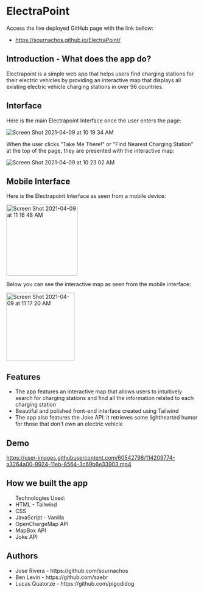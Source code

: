 # ElectraPoint
Access the live deployed GitHub page with the link bellow:
- https://sournachos.github.io/ElectraPoint/

## Introduction - What does the app do?
Electrapoint is a simple web app that helps users find charging stations for their electric vehicles by providing an interactive map that displays all existing electric vehicle charging stations in over 96 countries. 

## Interface
Here is the main Electrapoint Interface once the user enters the page:

![Screen Shot 2021-04-09 at 10 19 34 AM](https://user-images.githubusercontent.com/60542798/114205835-5771a180-9920-11eb-8496-79147282d0f1.png)

When the user clicks "Take Me There!" or "Find Nearest Charging Station" at the top of the page, they are presented with the interactive map:

![Screen Shot 2021-04-09 at 10 23 02 AM](https://user-images.githubusercontent.com/60542798/114206121-a4ee0e80-9920-11eb-94a1-ca852406c903.png)

## Mobile Interface
Here is the Electrapoint Interface as seen from a mobile device:

<img width="187" alt="Screen Shot 2021-04-09 at 11 16 48 AM" src="https://user-images.githubusercontent.com/60542798/114210274-30699e80-9925-11eb-9ceb-08662a0eb917.png">

Below you can see the interactive map as seen from the mobile interface:

<img width="179" alt="Screen Shot 2021-04-09 at 11 17 20 AM" src="https://user-images.githubusercontent.com/60542798/114210298-38c1d980-9925-11eb-9c57-9c189e64458b.png">

## Features
- The app features an interactive map that allows users to intuitively search for charging stations and find all the information related to each charging station
- Beautiful and polished front-end interface created using Tailwind
- The app also features the Joke API: it retrieves some lighthearted humor for those that don't own an electric vehicle

## Demo 

https://user-images.githubusercontent.com/60542798/114209774-a3264a00-9924-11eb-8564-3c69b6e33903.mp4



## How we built the app
<ul>
Technologies Used:
  <li>HTML - Tailwind</li>
  <li>CSS</li>
  <li>JavaScript - Vanilla</li>
  <li>OpenChargeMap API</li>
  <li>MapBox API</li>
  <li>Joke API</li>
</ul>

## Authors
<ul>
  <li>Jose Rivera - https://github.com/sournachos</li>
  <li>Ben Levin - https://github.com/saebr</li>
  <li>Lucas Quatorze - https://github.com/pigodidog</li>
</ul>
